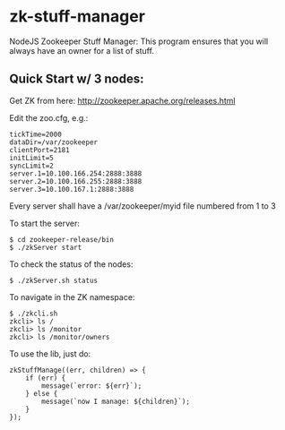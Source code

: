 # zk-stuff-manager

NodeJS Zookeeper Stuff Manager: This program ensures that you will
always have an owner for a list of stuff.

Quick Start w/ 3 nodes:
-----------------------

Get ZK from here: http://zookeeper.apache.org/releases.html

Edit the zoo.cfg, e.g.:

``` 
tickTime=2000
dataDir=/var/zookeeper
clientPort=2181
initLimit=5
syncLimit=2
server.1=10.100.166.254:2888:3888
server.2=10.100.166.255:2888:3888
server.3=10.100.167.1:2888:3888
```

Every server shall have a /var/zookeeper/myid file numbered from 1 to 3

To start the server:

```
$ cd zookeeper-release/bin
$ ./zkServer start
```

To check the status of the nodes:

```
$ ./zkServer.sh status
```

To navigate in the ZK namespace:

```
$ ./zkcli.sh
zkcli> ls /
zkcli> ls /monitor
zkcli> ls /monitor/owners
```

To use the lib, just do:

``` 
zkStuffManage((err, children) => {
    if (err) {
        message(`error: ${err}`);
    } else {
        message(`now I manage: ${children}`);
    }
});
```
